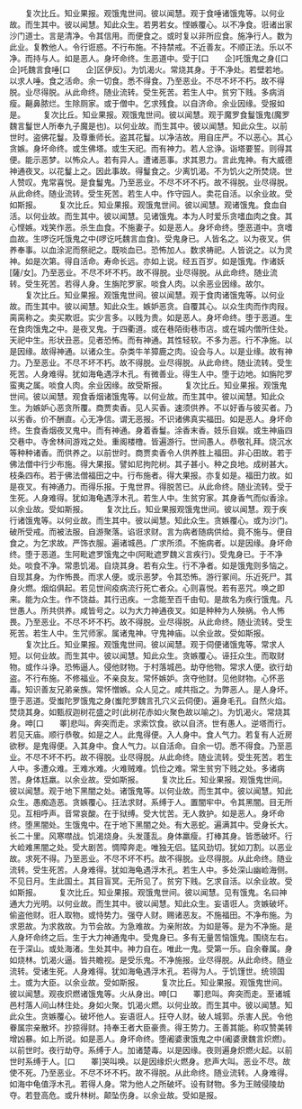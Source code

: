 <!-- { "loadSidebar": true } -->
　　复次比丘。知业果报。观饿鬼世间。彼以闻慧。观于食唾诸饿鬼等。以何业故。而生其中。彼以闻慧。知此众生。若男若女。悭嫉覆心。以不净食。诳诸出家沙门道士。言是清净。令其信用。而便食之。或时复以非所应食。施净行人。数为此业。复教他人。令行诳惑。不行布施。不持禁戒。不近善友。不顺正法。乐以不净。而持与人。如是恶人。身坏命终。生恶道中。受于[口　　企]吒饿鬼之身([口　　企]吒魏言食唾[口　　企]区伊反)。为饥渴火。常烧其身。于不净处。若壁若地。以求人唾。食之活命。余一切食。悉不得食。乃至恶业。不尽不坏不朽。故不得脱。业尽得脱。从此命终。随业流转。受生死苦。若生人中。贫穷下贱。多病消瘦。齆鼻脓烂。生除厕家。或于僧中。乞求残食。以自济命。余业因缘。受报如是。
　　复次比丘。知业果报。观饿鬼世间。彼以闻慧。观于魔罗食鬘饿鬼(魔罗魏言鬘世人所奉九子魔是也)。以何业故。而生其中。彼以闻慧。知此众生。以前世时。盗佛花鬘。及尊重师长。盗其花鬘。以净洁故。用自庄严。不以恶心。其心贪嫉。身坏命终。或生佛塔。或生天祀。而有神力。若人忿诤。诣塔要誓。则得其便。能示恶梦。以怖众人。若有异人。遭诸恶事。求其恩力。言此鬼神。有大威德神通夜叉。以花鬘上之。因此事故。得鬘食之。少离饥渴。不为饥火之所焚烧。世人赞叹。鬼常喜悦。是食鬘鬼。乃至恶业。不尽不坏不朽。故不得脱。业尽得脱。从此命终。随业流转。受生死苦。若生人中。作守园人。卖花自活。以余业故。受如斯报。
　　复次比丘。知业果报。观饿鬼世间。彼以闻慧。观诸饿鬼。食血自活。以何业故。而生其中。彼以闻慧。见诸饿鬼。本为人时爱乐贪嗜血肉之食。其心悭嫉。戏笑作恶。杀生血食。不施妻子。如是恶人。身坏命终。堕恶道中。贪嗜血故。生啰讫吒饿鬼之中(啰讫吒魏言血食)。受鬼身已。人皆名之。以为夜叉。供养奉事。以血涂泥而祭祀之。既啖血已。恐怖加人。数求祷祀。人皆说之。以为灵神。如是次第。得自活命。寿命长远。亦如上说。经五百岁。如是饿鬼。作诸妖[薩/女]。乃至恶业。不尽不坏不朽。故不得脱。业尽得脱。从此命终。随业流转。受生死苦。若得人身。生旃陀罗家。啖食人肉。以余恶业因缘。故尔。
　　复次比丘。知业果报。观饿鬼世间。彼以闻慧。观于食肉诸饿鬼等。以何业故。而生其中。彼以闻慧。知此众生。嫉妒恶贪。自覆其心。以众生肉而作肉叚。脔脔称之。卖买欺诳。实少言多。以贱为贵。如是恶人。身坏命终。堕于恶道。生在食肉饿鬼之中。是夜叉鬼。于四衢道。或在巷陌街巷市店。或在城内僧所住处。天祀中生。形状丑恶。见者恐怖。而有神通。其性轻软。不多为恶。行不净施。以是因缘。故得神通。以诸众生。杂类牛羊獐鹿之肉。设会与人。以是业缘。故有神力。乃至恶业。不尽不坏不朽。故不得脱。业尽得脱。从此命终。随业流转。受生死苦。人身难得。犹如海龟遇浮木孔。有微善业。得生人中。堕于边地。如旃陀罗蛮夷之属。啖食人肉。余业因缘。故受斯报。
　　复次比丘。知业果报。观饿鬼世间。彼以闻慧。观食香烟诸饿鬼等。以何业故。而生其中。彼以闻慧。知此众生。为嫉妒心恶贪所覆。商贾卖香。见人买香。速须供养。不以好香与彼买者。乃以劣香。价不酬直。心无净信。谓无恶报。不识诸佛真实福田。如是恶人。身坏命终。生食香烟夜叉鬼中。而有神通。身着香鬘。涂香末香。妓乐自娱。或生神庙四交巷中。寺舍林间游戏之处。重阁楼橹。皆遍游行。世间愚人。恭敬礼拜。烧沉水等种种诸香。而供养之。以前世时。商贾卖香令人供养胜上福田。非心田故。若于佛法僧中行少布施。得大果报。譬如尼拘陀树。其子甚小。种之良地。成树甚大。枝条四布。若于佛法僧福田之中。行布施者。得大果报。亦复如是。福田力故。如是夜叉。有神通力。而得乐报。于鬼世界。得脱苦已。从此命终。随业流转。受于生死。人身难得。犹如海龟遇浮木孔。若生人中。生贫穷家。其身香气而似香涂。以余业故。受如斯报。
　　复次比丘。知业果报观饿鬼世间。彼以闻慧。观于疾行诸饿鬼等。以何业故。而生其中。彼以闻慧。知此众生。贪嫉覆心。或为沙门。破所受戒。而被法服。自游聚落。谄诳求财。言为病者随病供给。竟不施与。便自食之。为乞求故。严饰衣服。遍诸城邑。广求所须。不施病者。以是因缘。身坏命终。堕于恶道。生阿毗遮罗饿鬼之中(阿毗遮罗魏义言疾行)。受鬼身已。于不净处。啖食不净。常患饥渴。自烧其身。若有众生。行不净者。如是饿鬼则多恼之。自现其身。为作怖畏。而求人便。或示恶梦。令其恐怖。游行冢间。乐近死尸。其身火燃。烟焰俱起。若见世间疫病流行死亡者众。心则喜悦。若有恶咒。唤之即来。能为众生。作不饶益。其行迅疾。一念能至百千由旬。是故名为疾行饿鬼。凡世愚人。所共供养。咸皆号之。以为大力神通夜叉。如是种种为人殃祸。令人怖畏。乃至恶业。不尽不坏不朽。故不得脱。业尽得脱。从此命终。随业流转。受生死苦。若生人中。生咒师家。属诸鬼神。守鬼神庙。以余业故。受如斯报。
　　复次比丘。知业果报。观饿鬼世间。彼以闻慧。观于伺便诸饿鬼等。常求人短。以何业故。而生其中。彼以闻慧。知此众生。贪嫉覆心。诬抂众生。而取财物。或作斗诤。恐怖逼人。侵他财物。于村落城邑。劫夺他物。常求人便。欲行劫盗。不行布施。不修福业。不亲良友。常怀嫉妒。贪夺他财。见他财物。心怀恶毒。知识善友兄弟亲族。常怀憎嫉。众人见之。咸共指之。为弊恶人。是人身坏。堕于恶道。受蚩陀罗饿鬼之身(蚩陀罗魏言孔穴义云伺便)。遍身毛孔。自然火焰。焚烧其身。如甄叔迦树花盛之时(此树花赤如火聚色故以喻之)。为饥渴火。常烧其身。呻[口　　睪]悲叫。奔突而走。求索饮食。欲以自济。世有愚人。逆塔而行。若见天庙。顺行恭敬。如是之人。此鬼得便。入人身中。食人气力。若复有人近房欲秽。是鬼得便。入其身中。食人气力。以自活命。自余一切。悉不得食。乃至恶业。不尽不坏不朽。故不得脱。业尽得脱。从此命终。随业流转。受生死苦。若生人中。多遭众难。王难水难。火难贼难。饥俭之难。常生贫穷下贱之处。多诸病苦。身体尪羸。以余业故。受如斯报。
　　复次比丘。知业果报。观饿鬼世间。彼以闻慧。观于地下黑闇之处。诸饿鬼等。以何业故。而生其中。彼以闻慧。知此众生。愚痴造恶。贪嫉覆心。抂法求财。系缚于人。置闇牢中。令其黑闇。目无所见。互相呼声。音常哀酸。在于狱缚。受大忧苦。无人救护。如是恶人。身坏命终。堕黑闇处。生饿鬼中。在于地下黑闇之处。有大恶蛇。遍满其中。受身长大。长二十里。风寒噤战。饥渴烧身。头发蓬乱。身体羸瘦。打棒其身。皆悉破坏。行大崄难黑闇之处。受大剧苦。惆障奔走。唯独无侣。猛风劲切。犹如刀割。以恶业故。求死不得。乃至恶业。不尽不坏不朽。故不得脱。业尽得脱。从此命终。随业流转。受生死苦。人身难得。犹如海龟遇浮木孔。若生人中。多处深山幽崄海侧。不见日月。生此国土。其目盲冥。无所见了。贫穷下贱。乞求自活。以余业故。受如斯报。
　　复次比丘。知业果报。观饿鬼世间。彼以闻慧。见有饿鬼。名曰神通大力光明。以何业故。而生其中。彼以闻慧。知此众生。妄语诳人。贪嫉破坏。偷盗他财。诳人取物。或恃势力。强夺人财。赐诸恶友。不施福田。不净布施。为求恩故。为求救故。为节会故。为急难故。为亲附故。为如是等。是为不净施。是人身坏命终之后。生于大力神通鬼中。受鬼身已。多有无量苦恼饿鬼。围绕左右。在于深山。或处海渚。生处其中。神力自在。唯此一鬼。受第一乐。自余眷属。身如烧林。饥渴火逼。皆共瞻视。是受乐鬼。不净施报。业尽得脱。从此命终。随业流转。受诸生死。人身难得。犹如海龟遇浮木孔。若得为人。于饥馑世。统领国土。或为大臣。以余业故。受如斯报。
　　复次比丘。知业果报。观饿鬼世间。彼以闻慧。观夜炽燃诸饿鬼等。火从身出。呻[口　　睪]悲叫。奔突而走。至诸城邑村落人间山林住处。身如火聚。饥渴火燃。以何业故。而生其中。彼以闻慧。知此众生。贪嫉覆心。破坏他人。妄语诳人。抂夺人财。破人城郭。杀害人民。令他眷属宗亲散坏。抄掠得财。持奉王者大臣豪贵。得王势力。王善其能。称叹赞美转增凶暴。如上所说。如是恶人。身坏命终。堕阇婆隶饿鬼之中(阇婆隶魏言炽燃)。以前世时。夜行劫夺。系缚于人。加诸楚毒。以是因缘。夜则遍身炽燃火起。以前世时系缚于人。[口　　睪]哭叫唤。以是因缘炽火燃身。悲声大叫。恶业不尽。故使不死。乃至恶业。不尽不坏不朽。故不得脱。从此命终。随业流转。人身难得。如海中龟值浮木孔。若得人身。常为他人之所破坏。设有财物。多为王贼侵陵劫夺。若登高危。或升林树。颠坠伤身。以余业故。受如是报。
